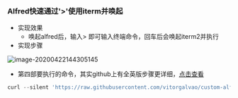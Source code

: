 ### Alfred快速通过'>'使用iterm并唤起

- 实现效果
  - 唤起alfred后，输入> 即可输入终端命令，回车后会唤起iterm2并执行
- 实现步骤

![image-20200422144305145](https://tva1.sinaimg.cn/large/007S8ZIlgy1ge2ji1v42fj30ws0l4dmo.jpg)

- 第四部要执行的命令，其实github上有全英版步骤更详细，[点击查看](https://github.com/vitorgalvao/custom-alfred-iterm-scripts)

```js
curl --silent 'https://raw.githubusercontent.com/vitorgalvao/custom-alfred-iterm-scripts/master/custom_iterm_script.applescript' | pbcopy
```

